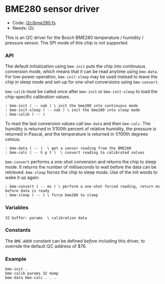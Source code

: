# BME280 sensor driver

[code]: i2c/bme280.fs (i2c)
* Code: <a href="https://github.com/jeelabs/embello/tree/master/explore/1608-forth/flib/i2c/bme280.fs">i2c/bme280.fs</a>
* Needs: i2c

This is an I2C driver for the Bosch BME280 temperature / humidity / pressure
sensor. The SPI mode of this chip is not supported.

### API

The default initialization using `bme-init` puts the chip into
continuous conversion mode, which means that it can be read anytime using
`bme-data`. For low-power operation, `bme-init-sleep` may be used instead
to leave the chip in sleep mode and set-up for one-shot conversions using
`bme-convert`.

`bme-calib` must be called once after `bme-init` or `bme-init-sleep`
to load the chip-specific calibration values.

[defs]: <> (bme-init bme-init-sleep bme-calib)
```
: bme-init ( -- nak ) \ init the bme280 into continuous mode
: bme-init-sleep ( -- nak ) \ init the bme280 into sleep mode
: bme-calib ( -- )
```

To read the last conversion values call `bme-data` and then
`bme-calc`. The humidity is returned in 1/100th percent of relative
humidity, the pressure is returned in Pascal, and the temperature is
returned in 1/100th degrees celsius.

[defs]: <> (bme-data bme-calc)
```
: bme-data ( -- )  \ get a sensor reading from the BME280
: bme-calc ( -- h p t )  \ convert reading to calibrated values
```

`bme-convert` performs a one-shot conversion and returns the chip to
sleep mode.  It returns the number of milliseconds to wait before the
data can be retrieved.  `bme-sleep` forces the chip to sleep mode. Use
of the init words to wake it up again.

[defs]: <> (bme-convert bme-sleep)
```
: bme-convert ( -- ms ) \ perform a one-shot forced reading, return ms before data is ready
: bme-sleep ( -- ) \ force bme280 to sleep
```

### Variables

[defs]: <> (params)
```
32 buffer: params  \ calibration data
```

### Constants

The `BME.ADDR` constant can be defined _before_ including this driver, to
override the default I2C address of $76.

### Example

    bme-init .
    bme-calib params 32 dump
    bme-data bme-calc . . .
